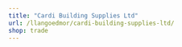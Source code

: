 ```yaml
---
title: "Cardi Building Supplies Ltd"
url: /llangoedmor/cardi-building-supplies-ltd/
shop: trade
---
```

